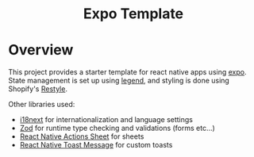 <h1 align="center">Expo Template</h1>

# Overview

This project provides a starter template for react native apps using [expo](https://expo.dev/ "expo"). State management is set up using [legend](https://www.legendapp.com/open-source/state/ "legend state"), and styling is done using Shopify's [Restyle](https://github.com/Shopify/restyle "Restyle").

Other libraries used:

- [i18next](https://www.i18next.com/ "i18next") for internationalization and language settings
- [Zod](https://zod.dev/ "Zod") for runtime type checking and validations (forms etc...)
- [React Native Actions Sheet](https://rnas.vercel.app/ "React Native Actions Sheet") for sheets
- [React Native Toast Message](https://github.com/calintamas/react-native-toast-message "React Native Toast Message") for custom toasts
